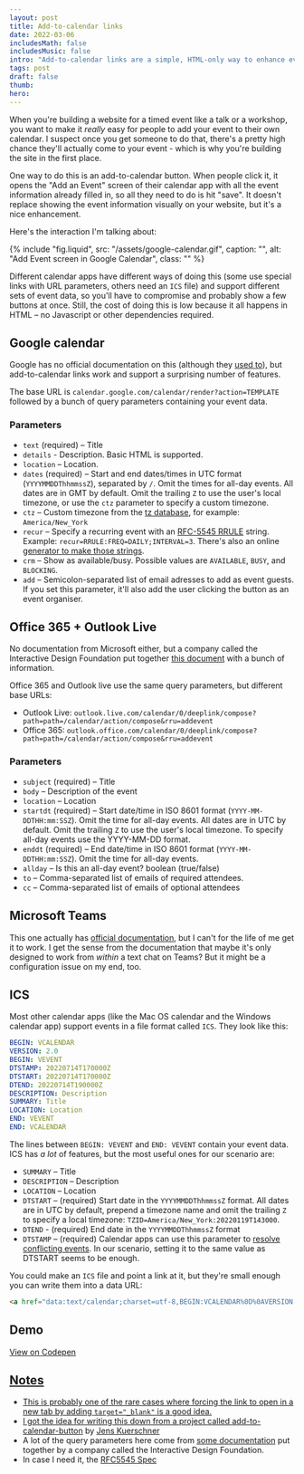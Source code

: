 ```yaml
---
layout: post
title: Add-to-calendar links
date: 2022-03-06
includesMath: false
includesMusic: false
intro: "Add-to-calendar links are a simple, HTML-only way to enhance event websites."
tags: post
draft: false
thumb:
hero:
---
```


When you're building a website for a timed event like a talk or a workshop, you want to make it _really_ easy for people to add your event to their own calendar. I suspect once you get someone to do that, there's a pretty high chance they'll actually come to your event - which is why you're building the site in the first place.


One way to do this is an add-to-calendar button. When people click it, it opens the "Add an Event" screen of their calendar app with all the event information already filled in, so all they need to do is hit "save". It doesn't replace showing the event information visually on your website, but it's a nice enhancement.

Here's the interaction I'm talking about:

{% include "fig.liquid", src: "/assets/google-calendar.gif", caption: "", alt: "Add Event screen in Google Calendar", class: "" %}

Different calendar apps have different ways of doing this (some use special links with URL parameters, others need an `ICS` file) and support different sets of event data, so you'll have to compromise and probably show a few buttons at once. Still, the cost of doing this is low because it all happens in HTML – no Javascript or other dependencies required.

## Google calendar

Google has no official documentation on this (although they [used to](https://web.archive.org/web/20120225150257/http://www.google.com/googlecalendar/event_publisher_guide_detail.html)), but add-to-calendar links work and support a surprising number of features.

The base URL is `calendar.google.com/calendar/render?action=TEMPLATE` followed by a bunch of query parameters containing your event data.

### Parameters

- `text` (required) – Title
- `details` - Description. Basic HTML is supported.
- `location` – Location.
- `dates` (required) – Start and end dates/times in UTC format (`YYYYMMDDThhmmssZ`), separated by `/`. Omit the times for all-day events. All dates are in GMT by default. Omit the trailing `Z` to use the user's local timezone, or use the `ctz` parameter to specify a custom timezone.
- `ctz` – Custom timezone from the [tz database](https://en.wikipedia.org/wiki/List_of_tz_database_time_zones), for example: `America/New_York`
- `recur` – Specify a recurring event with an [RFC-5545 RRULE](https://icalendar.org/iCalendar-RFC-5545/3-8-5-3-recurrence-rule.html) string. Example: `recur=RRULE:FREQ=DAILY;INTERVAL=3`. There's also an online [generator to make those strings](https://icalendar.org/rrule-tool.html).
- `crm` – Show as available/busy. Possible values are `AVAILABLE`, `BUSY`, and `BLOCKING`. 
- `add` – Semicolon-separated list of email adresses to add as event guests. If you set this parameter, it'll also add the user clicking the button as an event organiser.

## Office 365 + Outlook Live

No documentation from Microsoft either, but a company called the Interactive Design Foundation put together [this document](https://github.com/InteractionDesignFoundation/add-event-to-calendar-docs/tree/main/services) with a bunch of information.

Office 365 and Outlook live use the same query parameters, but different base URLs:

- Outlook Live: `outlook.live.com/calendar/0/deeplink/compose?path=path=/calendar/action/compose&rru=addevent`
- Office 365: `outlook.office.com/calendar/0/deeplink/compose?path=path=/calendar/action/compose&rru=addevent`

### Parameters

- `subject` (required) – Title
- `body` – Description of the event
- `location` – Location
- `startdt` (required) – Start date/time in ISO 8601 format (`YYYY-MM-DDTHH:mm:SSZ`). Omit the time for all-day events. All dates are in UTC by default. Omit the trailing `Z` to use the user's local  timezone. To specify all-day events use the YYYY-MM-DD format.
- `enddt` (required) – End date/time in ISO 8601 format (`YYYY-MM-DDTHH:mm:SSZ`). Omit the time for all-day events.
- `allday` – Is this an all-day event? boolean (true/false)
- `to` – Comma-separated list of emails of required attendees.
- `cc` – Comma-separated list of emails of optional attendees

## Microsoft Teams

This one actually has [official documentation](https://docs.microsoft.com/en-us/microsoftteams/platform/concepts/build-and-test/deep-links#deep-linking-to-the-scheduling-dialog), but I can't for the life of me get it to work. I get the sense from the documentation that maybe it's only designed to work from _within_ a text chat on Teams? But it might be a configuration issue on my end, too.

## ICS

Most other calendar apps (like the Mac OS calendar and the Windows calendar app) support events in a file format called `ICS`. They look like this:

```yaml
BEGIN: VCALENDAR
VERSION: 2.0
BEGIN: VEVENT
DTSTAMP: 20220714T170000Z
DTSTART: 20220714T170000Z
DTEND: 20220714T190000Z
DESCRIPTION: Description
SUMMARY: Title
LOCATION: Location
END: VEVENT
END: VCALENDAR
```

The lines between `BEGIN: VEVENT` and `END: VEVENT` contain your event data. ICS has _a lot_ of features, but the most useful ones for our scenario are:

- `SUMMARY` – Title
- `DESCRIPTION` – Description
- `LOCATION` – Location
- `DTSTART` – (required) Start date in the `YYYYMMDDThhmmssZ` format. All dates are in UTC by default, prepend a timezone name and omit the trailing `Z` to specify a local timezone: `TZID=America/New_York:20220119T143000`.
- `DTEND` - (required) End date in the `YYYYMMDDThhmmssZ` format
- `DTSTAMP` – (required) Calendar apps can use this parameter to [resolve conflicting events](https://datatracker.ietf.org/doc/html/rfc5545#section-3.8.7.2). In our scenario, setting it to the same value as DTSTART seems to be enough.

You could make an `ICS` file and point a link at it, but they're small enough you can write them into a data URL:

```html
<a href="data:text/calendar;charset=utf-8,BEGIN:VCALENDAR%0D%0AVERSION:2.0%0D%0ABEGIN:VEVENT%0D%0ADTSTAMP:20220714T170000Z%0D%0ADTSTART:20220714T170000Z%0D%0ADTEND:20220714T190000Z%0D%0ADESCRIPTION:The event description%0D%0ASUMMARY:The event title%0D%0ALOCATION:Location%0D%0ASTATUS:CONFIRMED%0D%0ASEQUENCE:0%0D%0AEND:VEVENT%0D%0AEND:VCALENDAR">Download ICS</a>
```

## Demo

<a href="https://codepen.io/maxakohler/full/podYgQB" class="button">View on Codepen</a0>

## Notes

- This is probably one of the rare cases where forcing the link to open in a new tab by adding `target="_blank"` is a good idea.
- I got the idea for writing this down from a project called [add-to-calendar-button](https://github.com/jekuer/add-to-calendar-button) by [Jens Kuerschner](https://jenskuerschner.de/)
- A lot of the query parameters here come from [some documentation](https://github.com/InteractionDesignFoundation/add-event-to-calendar-docs/tree/main/services) put together by a company called the Interactive Design Foundation.
- In case I need it, the [RFC5545 Spec](https://datatracker.ietf.org/doc/html/rfc5545#section-3.8.2.7)